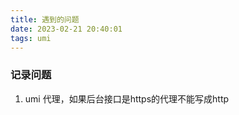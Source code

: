 ```yaml
---
title: 遇到的问题
date: 2023-02-21 20:40:01
tags: umi
---
```


### 记录问题
1. umi 代理，如果后台接口是https的代理不能写成http
